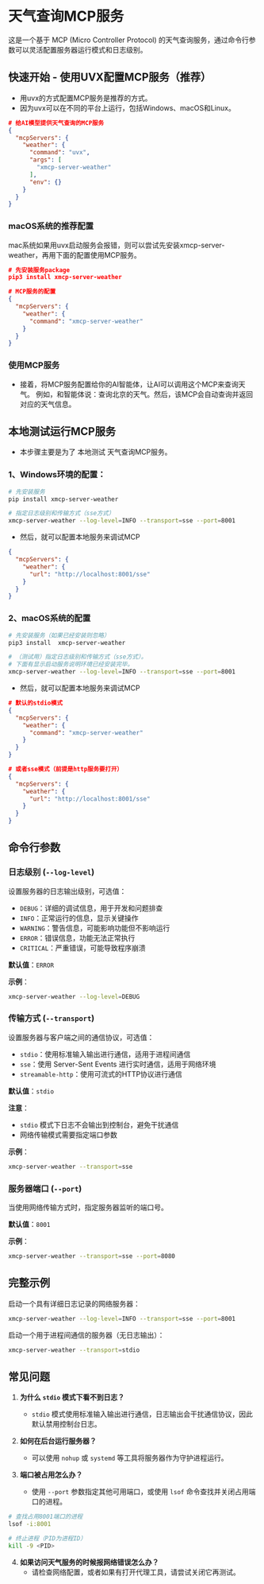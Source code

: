 # 天气查询MCP服务

这是一个基于 MCP (Micro Controller Protocol) 的天气查询服务，通过命令行参数可以灵活配置服务器运行模式和日志级别。

## 快速开始 - 使用UVX配置MCP服务（推荐）
* 用uvx的方式配置MCP服务是推荐的方式。
* 因为uvx可以在不同的平台上运行，包括Windows、macOS和Linux。
```json
# 给AI模型提供天气查询的MCP服务
{
  "mcpServers": {
    "weather": {
      "command": "uvx",
      "args": [
        "xmcp-server-weather"
      ],
      "env": {}
    }
  }
}
```
### macOS系统的推荐配置
mac系统如果用uvx启动服务会报错，则可以尝试先安装xmcp-server-weather，再用下面的配置使用MCP服务。
```json
# 先安装服务package
pip3 install xmcp-server-weather

# MCP服务的配置
{
  "mcpServers": {
    "weather": {
      "command": "xmcp-server-weather"
    }
  }
}
```
### 使用MCP服务
* 接着，将MCP服务配置给你的AI智能体，让AI可以调用这个MCP来查询天气。
例如，和智能体说：查询北京的天气。然后，该MCP会自动查询并返回对应的天气信息。

## 本地测试运行MCP服务
* 本步骤主要是为了 本地测试 天气查询MCP服务。
### 1、Windows环境的配置：
```bash
# 先安装服务
pip install xmcp-server-weather

# 指定日志级别和传输方式（sse方式）
xmcp-server-weather --log-level=INFO --transport=sse --port=8001
```
* 然后，就可以配置本地服务来调试MCP
```json
{
  "mcpServers": {
    "weather": {
      "url": "http://localhost:8001/sse"
    }
  }
}
```
### 2、macOS系统的配置
```bash
# 先安装服务（如果已经安装则忽略）
pip3 install  xmcp-server-weather

# （测试用）指定日志级别和传输方式（sse方式）。
# 下面有显示启动服务说明环境已经安装完毕。
xmcp-server-weather --log-level=INFO --transport=sse --port=8001
```
* 然后，就可以配置本地服务来调试MCP
```json
# 默认的stdio模式
{
  "mcpServers": {
    "weather": {
      "command": "xmcp-server-weather"
    }
  }
}

# 或者sse模式（前提是http服务要打开）
{
  "mcpServers": {
    "weather": {
      "url": "http://localhost:8001/sse"
    }
  }
}
```

## 命令行参数

### 日志级别 (`--log-level`)
设置服务器的日志输出级别，可选值：
- `DEBUG`：详细的调试信息，用于开发和问题排查
- `INFO`：正常运行的信息，显示关键操作
- `WARNING`：警告信息，可能影响功能但不影响运行
- `ERROR`：错误信息，功能无法正常执行
- `CRITICAL`：严重错误，可能导致程序崩溃

**默认值**：`ERROR`

**示例**：
```bash
xmcp-server-weather --log-level=DEBUG
```

### 传输方式 (`--transport`)
设置服务器与客户端之间的通信协议，可选值：
- `stdio`：使用标准输入输出进行通信，适用于进程间通信
- `sse`：使用 Server-Sent Events 进行实时通信，适用于网络环境
- `streamable-http`：使用可流式的HTTP协议进行通信

**默认值**：`stdio`

**注意**：
- `stdio` 模式下日志不会输出到控制台，避免干扰通信
- 网络传输模式需要指定端口参数

**示例**：
```bash
xmcp-server-weather --transport=sse
```

### 服务器端口 (`--port`)
当使用网络传输方式时，指定服务器监听的端口号。

**默认值**：`8001`

**示例**：
```bash
xmcp-server-weather --transport=sse --port=8080
```

## 完整示例

启动一个具有详细日志记录的网络服务器：
```bash
xmcp-server-weather --log-level=INFO --transport=sse --port=8001
```

启动一个用于进程间通信的服务器（无日志输出）：
```bash
xmcp-server-weather --transport=stdio
```

## 常见问题

1. **为什么 `stdio` 模式下看不到日志？**
   - `stdio` 模式使用标准输入输出进行通信，日志输出会干扰通信协议，因此默认禁用控制台日志。

2. **如何在后台运行服务器？**
   - 可以使用 `nohup` 或 `systemd` 等工具将服务器作为守护进程运行。

3. **端口被占用怎么办？**
   - 使用 `--port` 参数指定其他可用端口，或使用 `lsof` 命令查找并关闭占用端口的进程。

```bash
# 查找占用8001端口的进程
lsof -i:8001

# 终止进程（PID为进程ID）
kill -9 <PID>
```

4. **如果访问天气服务的时候报网络错误怎么办？**
   - 请检查网络配置，或者如果有打开代理工具，请尝试关闭它再测试。

